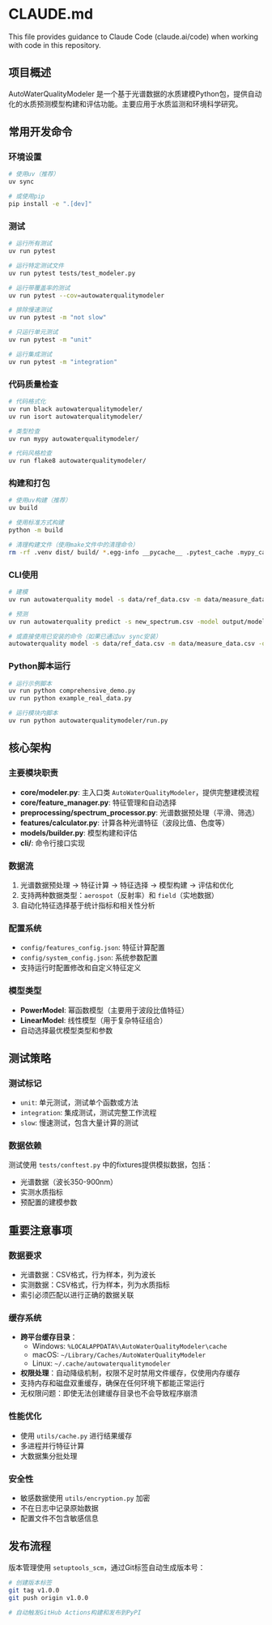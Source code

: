# CLAUDE.md

This file provides guidance to Claude Code (claude.ai/code) when working with code in this repository.

## 项目概述

AutoWaterQualityModeler 是一个基于光谱数据的水质建模Python包，提供自动化的水质预测模型构建和评估功能。主要应用于水质监测和环境科学研究。

## 常用开发命令

### 环境设置
```bash
# 使用uv（推荐）
uv sync

# 或使用pip
pip install -e ".[dev]"
```

### 测试
```bash
# 运行所有测试
uv run pytest

# 运行特定测试文件
uv run pytest tests/test_modeler.py

# 运行带覆盖率的测试
uv run pytest --cov=autowaterqualitymodeler

# 排除慢速测试
uv run pytest -m "not slow"

# 只运行单元测试
uv run pytest -m "unit"

# 运行集成测试
uv run pytest -m "integration"
```

### 代码质量检查
```bash
# 代码格式化
uv run black autowaterqualitymodeler/
uv run isort autowaterqualitymodeler/

# 类型检查
uv run mypy autowaterqualitymodeler/

# 代码风格检查
uv run flake8 autowaterqualitymodeler/
```

### 构建和打包
```bash
# 使用uv构建（推荐）
uv build

# 使用标准方式构建
python -m build

# 清理构建文件（使用make文件中的清理命令）
rm -rf .venv dist/ build/ *.egg-info __pycache__ .pytest_cache .mypy_cache .ruff_cache
```

### CLI使用
```bash
# 建模
uv run autowaterquality model -s data/ref_data.csv -m data/measure_data.csv -o output/

# 预测
uv run autowaterquality predict -s new_spectrum.csv -model output/models.json -o predictions.csv

# 或直接使用已安装的命令（如果已通过uv sync安装）
autowaterquality model -s data/ref_data.csv -m data/measure_data.csv -o output/
```

### Python脚本运行
```bash
# 运行示例脚本
uv run python comprehensive_demo.py
uv run python example_real_data.py

# 运行模块内脚本
uv run python autowaterqualitymodeler/run.py
```

## 核心架构

### 主要模块职责
- **core/modeler.py**: 主入口类 `AutoWaterQualityModeler`，提供完整建模流程
- **core/feature_manager.py**: 特征管理和自动选择
- **preprocessing/spectrum_processor.py**: 光谱数据预处理（平滑、筛选）
- **features/calculator.py**: 计算各种光谱特征（波段比值、色度等）
- **models/builder.py**: 模型构建和评估
- **cli/**: 命令行接口实现

### 数据流
1. 光谱数据预处理 → 特征计算 → 特征选择 → 模型构建 → 评估和优化
2. 支持两种数据类型：`aerospot`（反射率）和 `field`（实地数据）
3. 自动化特征选择基于统计指标和相关性分析

### 配置系统
- `config/features_config.json`: 特征计算配置
- `config/system_config.json`: 系统参数配置
- 支持运行时配置修改和自定义特征定义

### 模型类型
- **PowerModel**: 幂函数模型（主要用于波段比值特征）
- **LinearModel**: 线性模型（用于复杂特征组合）
- 自动选择最优模型类型和参数

## 测试策略

### 测试标记
- `unit`: 单元测试，测试单个函数或方法
- `integration`: 集成测试，测试完整工作流程
- `slow`: 慢速测试，包含大量计算的测试

### 数据依赖
测试使用 `tests/conftest.py` 中的fixtures提供模拟数据，包括：
- 光谱数据（波长350-900nm）
- 实测水质指标
- 预配置的建模参数

## 重要注意事项

### 数据要求
- 光谱数据：CSV格式，行为样本，列为波长
- 实测数据：CSV格式，行为样本，列为水质指标
- 索引必须匹配以进行正确的数据关联

### 缓存系统
- **跨平台缓存目录**：
  - Windows: `%LOCALAPPDATA%\AutoWaterQualityModeler\cache`
  - macOS: `~/Library/Caches/AutoWaterQualityModeler`
  - Linux: `~/.cache/autowaterqualitymodeler`
- **权限处理**：自动降级机制，权限不足时禁用文件缓存，仅使用内存缓存
- 支持内存和磁盘双重缓存，确保在任何环境下都能正常运行
- 无权限问题：即使无法创建缓存目录也不会导致程序崩溃

### 性能优化
- 使用 `utils/cache.py` 进行结果缓存
- 多进程并行特征计算
- 大数据集分批处理

### 安全性
- 敏感数据使用 `utils/encryption.py` 加密
- 不在日志中记录原始数据
- 配置文件不包含敏感信息

## 发布流程

版本管理使用 `setuptools_scm`，通过Git标签自动生成版本号：

```bash
# 创建版本标签
git tag v1.0.0
git push origin v1.0.0

# 自动触发GitHub Actions构建和发布到PyPI
```